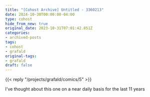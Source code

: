 ```yaml
---
title: "[Cohost Archive] Untitled - 3360213"
date: 2024-10-30T00:00:00-04:00
type: cohost
hide_from_new: true
original_date: 2023-10-31T07:01:42.851Z
categories:
- archived-posts
tags:
- cohost
- grafald
original-tags:
- grafald
draft: false
---
```


{{< reply "/projects/grafald/comics/5" >}}

I've thought about this one on a near daily basis for the last 11 years